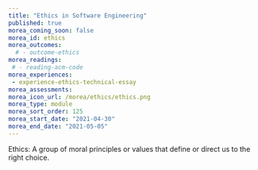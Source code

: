 ```yaml
---
title: "Ethics in Software Engineering"
published: true
morea_coming_soon: false
morea_id: ethics
morea_outcomes:
  # - outcome-ethics
morea_readings:
 # - reading-acm-code
morea_experiences:
 - experience-ethics-technical-essay
morea_assessments:
morea_icon_url: /morea/ethics/ethics.png
morea_type: module
morea_sort_order: 125
morea_start_date: "2021-04-30"
morea_end_date: "2021-05-05"
---
```


Ethics: A group of moral principles or values that define or direct us to the right choice.

